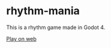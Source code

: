 # rhythm-mania

This is a rhythm game made in Godot 4.

[Play on web](https://jialong0209.github.io/rhythm-mania/Web/RhythmManiaWeb.html)

